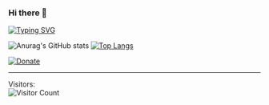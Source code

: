 ### Hi there 👋

[![Typing SVG](https://readme-typing-svg.herokuapp.com?font=Fira+Code&pause=1000&multiline=true&width=435&height=85&lines=Nisit+Sirimarnkit;AI+Engineer+|+Developer+Thailand;Major+Computer+Vision)](https://git.io/typing-svg)<br/>



![Anurag's GitHub stats](https://github-readme-stats.vercel.app/api?username=ninenox-dev&show_icons=true&theme=dark) [![Top Langs](https://github-readme-stats.vercel.app/api/top-langs/?username=ninenox-dev&langs_count=8&theme=dark&layout=compact)](https://github.com/anuraghazra/github-readme-stats) 

[![Donate](https://img.shields.io/badge/Donate-PayPal-green.svg)](https://www.paypal.com/cgi-bin/webscr?cmd=_s-xclick&hosted_button_id=KQ3UD827YRQKA)

<hr />

Visitors: <br/>
![Visitor Count](https://profile-counter.glitch.me/ninenox-dev/count.svg)




<!--
**ninenox-dev/ninenox-dev** is a ✨ _special_ ✨ repository because its `README.md` (this file) appears on your GitHub profile.

Here are some ideas to get you started:

- 🔭 I’m currently working on ...
- 🌱 I’m currently learning ...
- 👯 I’m looking to collaborate on ...
- 🤔 I’m looking for help with ...
- 💬 Ask me about ...
- 📫 How to reach me: ...
- 😄 Pronouns: ...
- ⚡ Fun fact: ...
-->



